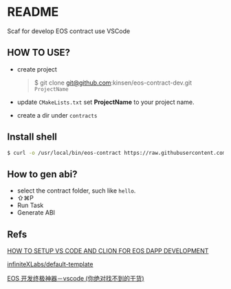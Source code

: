 # README

Scaf for develop EOS contract use VSCode

## HOW TO USE?

- create project
  > $ git clone git@github.com:kinsen/eos-contract-dev.git `ProjectName`

- update `CMakeLists.txt` set **ProjectName** to your project name.
- create a dir under `contracts`

## Install shell

```bash
$ curl -o /usr/local/bin/eos-contract https://raw.githubusercontent.com/kinsen/eos-contract-dev/master/shell.sh && chmod +x /usr/local/bin/eos-contract
```

## How to gen abi?

- select the contract folder, such like `hello`.
- ⇧⌘P
- Run Task
- Generate ABI



## Refs

[HOW TO SETUP VS CODE AND CLION FOR EOS DAPP DEVELOPMENT](https://infinitexlabs.com/setup-ide-for-eos-development/)

[infiniteXLabs/default-template](https://github.com/infiniteXLabs/default-template)

[EOS 开发终极神器－vscode (你绝对找不到的干货)](https://eosfans.io/topics/323)